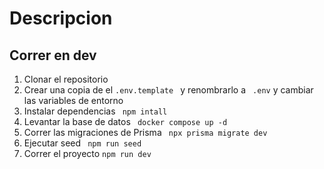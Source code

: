 # Descripcion

## Correr en dev


1. Clonar el repositorio
2. Crear una copia de el ```.env.template ``` y renombrarlo a ``` .env``` y cambiar las variables de entorno
3. Instalar dependencias ``` npm intall```
4. Levantar la base de datos ``` docker compose up -d```
5. Correr las migraciones de Prisma ``` npx prisma migrate dev```
6. Ejecutar seed ``` npm run seed```
7. Correr el proyecto ``` npm run dev ```
